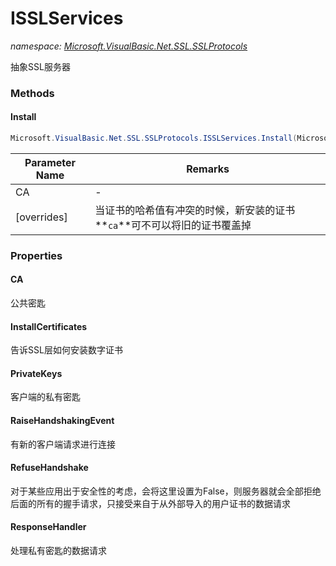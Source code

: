 ﻿# ISSLServices
_namespace: [Microsoft.VisualBasic.Net.SSL.SSLProtocols](./index.md)_

抽象SSL服务器



### Methods

#### Install
```csharp
Microsoft.VisualBasic.Net.SSL.SSLProtocols.ISSLServices.Install(Microsoft.VisualBasic.Net.SSL.Certificate,System.Boolean,System.String)
```


|Parameter Name|Remarks|
|--------------|-------|
|CA|-|
|[overrides]|当证书的哈希值有冲突的时候，新安装的证书**`ca`**可不可以将旧的证书覆盖掉|



### Properties

#### CA
公共密匙
#### InstallCertificates
告诉SSL层如何安装数字证书
#### PrivateKeys
客户端的私有密匙
#### RaiseHandshakingEvent
有新的客户端请求进行连接
#### RefuseHandshake
对于某些应用出于安全性的考虑，会将这里设置为False，则服务器就会全部拒绝后面的所有的握手请求，只接受来自于从外部导入的用户证书的数据请求
#### ResponseHandler
处理私有密匙的数据请求
